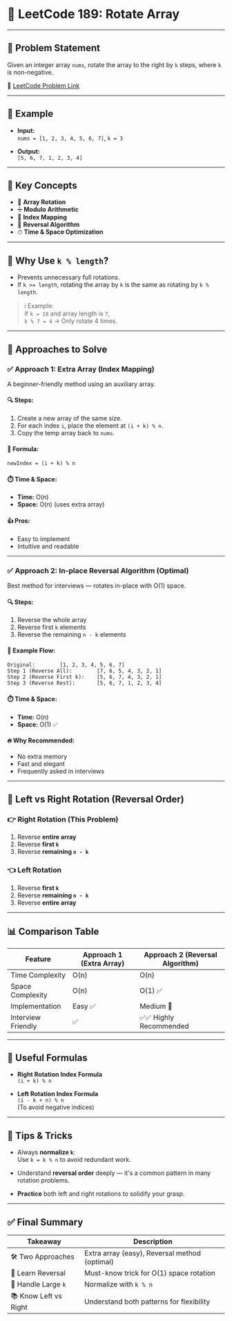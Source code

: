 
# 🔄 LeetCode 189: Rotate Array

---

## 📘 Problem Statement

Given an integer array `nums`, rotate the array to the right by `k` steps, where `k` is non-negative.

🔗 [LeetCode Problem Link](https://leetcode.com/problems/rotate-array/)

---

## 🧪 Example

- **Input:**  
  `nums = [1, 2, 3, 4, 5, 6, 7]`, `k = 3`

- **Output:**  
  `[5, 6, 7, 1, 2, 3, 4]`

---

## 🧠 Key Concepts

- 🔁 **Array Rotation**
- ➗ **Modulo Arithmetic**
- 📍 **Index Mapping**
- 🔄 **Reversal Algorithm**
- ⏱ **Time & Space Optimization**

---

## 📌 Why Use `k % length`?

- Prevents unnecessary full rotations.
- If `k >= length`, rotating the array by `k` is the same as rotating by `k % length`.

> ℹ️ Example:  
> If `k = 18` and array length is `7`,  
> `k % 7 = 4` → Only rotate 4 times.

---

## 🧭 Approaches to Solve

### ✅ Approach 1: Extra Array (Index Mapping)

A beginner-friendly method using an auxiliary array.

#### 🔍 Steps:

1. Create a new array of the same size.
2. For each index `i`, place the element at `(i + k) % n`.
3. Copy the temp array back to `nums`.

#### 📌 Formula:
```text
newIndex = (i + k) % n
```

#### ⏱️ Time & Space:

- **Time:** O(n)  
- **Space:** O(n) (uses extra array)

#### 👍 Pros:

- Easy to implement
- Intuitive and readable

---

### ✅ Approach 2: In-place Reversal Algorithm (Optimal)

Best method for interviews — rotates in-place with O(1) space.

#### 🔍 Steps:

1. Reverse the whole array  
2. Reverse first `k` elements  
3. Reverse the remaining `n - k` elements

#### 🧩 Example Flow:

```
Original:        [1, 2, 3, 4, 5, 6, 7]
Step 1 (Reverse All):        [7, 6, 5, 4, 3, 2, 1]
Step 2 (Reverse First k):    [5, 6, 7, 4, 3, 2, 1]
Step 3 (Reverse Rest):       [5, 6, 7, 1, 2, 3, 4]
```

#### ⏱️ Time & Space:

- **Time:** O(n)  
- **Space:** O(1) ✅

#### 🔥 Why Recommended:

- No extra memory
- Fast and elegant
- Frequently asked in interviews

---

## 🔄 Left vs Right Rotation (Reversal Order)

### 👉 Right Rotation (This Problem)

1. Reverse **entire array**  
2. Reverse **first `k`**  
3. Reverse **remaining `n - k`**

### 👈 Left Rotation

1. Reverse **first `k`**  
2. Reverse **remaining `n - k`**  
3. Reverse **entire array**

---

## 📊 Comparison Table

| Feature             | Approach 1 (Extra Array) | Approach 2 (Reversal Algorithm) |
|--------------------|--------------------------|----------------------------------|
| Time Complexity     | O(n)                     | O(n)                             |
| Space Complexity    | O(n)                     | O(1) ✅                           |
| Implementation      | Easy ✅                  | Medium 🧠                        |
| Interview Friendly  | ✅                       | ✅✅ Highly Recommended           |

---

## 📘 Useful Formulas

- **Right Rotation Index Formula**  
  `(i + k) % n`

- **Left Rotation Index Formula**  
  `(i - k + n) % n`  
  (To avoid negative indices)

---

## 📌 Tips & Tricks

- Always **normalize `k`**:  
  Use `k = k % n` to avoid redundant work.

- Understand **reversal order** deeply — it's a common pattern in many rotation problems.

- **Practice** both left and right rotations to solidify your grasp.

---

## ✅ Final Summary

| Takeaway | Description |
|----------|-------------|
| 🛠 Two Approaches | Extra array (easy), Reversal method (optimal) |
| 🧠 Learn Reversal | Must-know trick for O(1) space rotation |
| 🔁 Handle Large `k` | Normalize with `k % n` |
| 📚 Know Left vs Right | Understand both patterns for flexibility |

